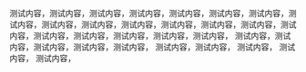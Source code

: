 测试内容，测试内容，测试内容，测试内容，测试内容，测试内容，测试内容，测试内容，测试内容，测试内容，测试内容，测试内容，测试内容，测试内容，测试内容，测试内容，测试内容，测试内容，测试内容，测试内容，
测试内容，测试内容，测试内容，测试内容，测试内容，
测试内容，测试内容，
测试内容，
测试内容，
测试内容，





